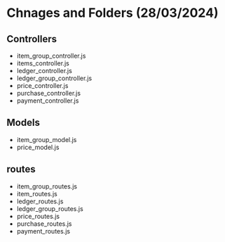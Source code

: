 # Chnages and Folders (28/03/2024)

## Controllers
 - item_group_controller.js
 - items_controller.js
 - ledger_controller.js
 - ledger_group_controller.js
 - price_controller.js
 - purchase_controller.js
 - payment_controller.js


 ## Models
 - item_group_model.js
 - price_model.js
 

 ## routes
 - item_group_routes.js
 - item_routes.js
 - ledger_routes.js
 - ledger_group_routes.js
 - price_routes.js
 - purchase_routes.js
 - payment_routes.js
